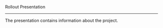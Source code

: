 Rollout Presentation

----------------------------------------------------------------------------
The presentation contains information about the project.
